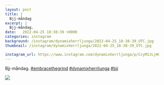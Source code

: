 ```yaml
---
layout: post
title: |
  Bjj-måndag
excerpt: |
  Bjj-måndag.   
date:   2022-04-25 18:38:39 +0000
categories: instagram
background: /instagram/dynamixherrljunga/2022-04-25_18-38-39_UTC.jpg
thumbnail: /instagram/dynamixherrljunga/2022-04-25_18-38-39_UTC.jpg

instagram_url: https://www.instagram.com/dynamixherrljunga/p/CcyM1JLjH0i
---
```

Bjj-måndag. [#embracethegrind](https://www.instagram.com/explore/tags/embracethegrind/) [#dynamixherrljunga](https://www.instagram.com/explore/tags/dynamixherrljunga/) [#bjj](https://www.instagram.com/explore/tags/bjj/)



<img src='{{ site.baseurl }}/instagram/dynamixherrljunga/2022-04-25_18-38-39_UTC.jpg' class='img-fluid' />
